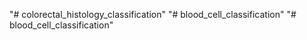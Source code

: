 "# colorectal_histology_classification" 
"# blood_cell_classification" 
"# blood_cell_classification" 
